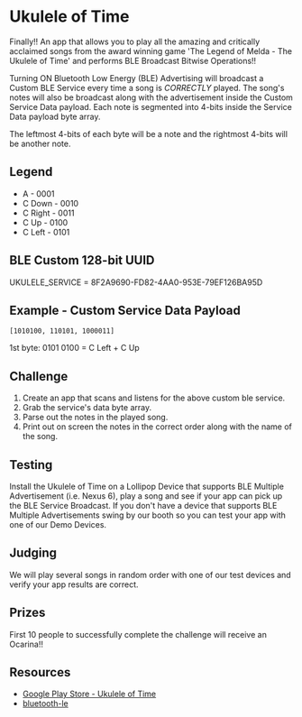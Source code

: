 # Ukulele of Time

Finally!! An app that allows you to play all the amazing and critically
acclaimed songs from the award winning game 'The Legend of Melda - The Ukulele of Time' and performs BLE Broadcast Bitwise Operations!!

Turning ON Bluetooth Low Energy (BLE) Advertising will broadcast a Custom BLE Service every time a song is *CORRECTLY* played. The song's notes will also be broadcast along with the advertisement inside the Custom Service Data payload. Each note is segmented into 4-bits inside the Service Data payload byte array.

The leftmost 4-bits of each byte will be a note and the rightmost 4-bits will be another
note.

## Legend

  * A - 0001
  * C Down - 0010
  * C Right - 0011
  * C Up - 0100
  * C Left - 0101

## BLE Custom 128-bit UUID

UKULELE_SERVICE = 8F2A9690-FD82-4AA0-953E-79EF126BA95D

## Example - Custom Service Data Payload

```
[1010100, 110101, 1000011]
```
1st byte: 0101 0100 = C Left + C Up


## Challenge

1. Create an app that scans and listens for the above custom ble service.
2. Grab the service's data byte array.
3. Parse out the notes in the played song.
4. Print out on screen the notes in the correct order along with the name of the song.

## Testing

Install the Ukulele of Time on a Lollipop Device that supports BLE Multiple Advertisement (i.e. Nexus 6), play a song and see if your app can pick up the BLE Service Broadcast. If you don't have a device that supports BLE Multiple Advertisements swing by our booth so you can test your app with one of our Demo Devices.

## Judging

We will play several songs in random order with one of our test devices and verify your app results are correct.

## Prizes

First 10 people to successfully complete the challenge will receive an Ocarina!!

## Resources
- [Google Play Store - Ukulele of Time](https://play.google.com/store/apps/details?id=com.joss.ukuleleoftime)
- [bluetooth-le](https://developer.android.com/guide/topics/connectivity/bluetooth-le.html)